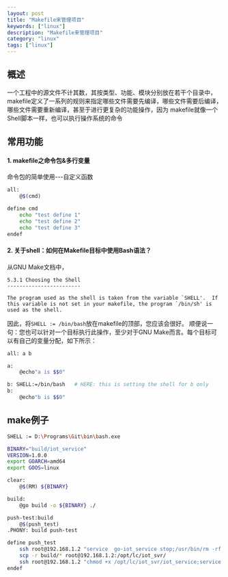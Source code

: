 ```yaml
---
layout: post
title: "Makefile来管理项目"
keywords: ["linux"]
description: "Makefile来管理项目"
category: "linux"
tags: ["linux"]
---
```


## 概述
一个工程中的源文件不计其数，其按类型、功能、模块分别放在若干个目录中，makefile定义了一系列的规则来指定哪些文件需要先编译，哪些文件需要后编译，哪些文件需要重新编译，甚至于进行更复杂的功能操作，因为 makefile就像一个Shell脚本一样，也可以执行操作系统的命令

## 常用功能
#### 1. makefile之命令包&多行变量
命令包的简单使用---自定义函数
``` bash
all:                    
    @$(cmd)

define cmd
    echo "test define 1"
    echo "test define 2"
    echo "test define 3"
endef
```

#### 2. 关于shell：如何在Makefile目标中使用Bash语法？
从GNU Make文档中，
```
5.3.1 Choosing the Shell
------------------------

The program used as the shell is taken from the variable `SHELL'.  If
this variable is not set in your makefile, the program `/bin/sh' is
used as the shell.
```
因此，将`SHELL := /bin/bash`放在makefile的顶部，您应该会很好。
顺便说一句：您也可以针对一个目标执行此操作，至少对于GNU Make而言。每个目标可以有自己的变量分配，如下所示：
``` bash
all: a b

a:
    @echo"a is $$0"

b: SHELL:=/bin/bash   # HERE: this is setting the shell for b only
b:
    @echo"b is $$0"
```


## make例子
``` sh
SHELL := D:\Programs\Git\bin\bash.exe

BINARY="build/iot_service"
VERSION=1.0.0
export GOARCH=amd64
export GOOS=linux

clear:
	@$(RM) ${BINARY}

build:
	@go build -o ${BINARY} ./

push-test:build
	@$(push_test)
.PHONY: build push-test

define push_test
	ssh root@192.168.1.2 "service  go-iot_service stop;/usr/bin/rm -rf /opt/lc/iot_svr/iot_service"
    scp -r build/* root@192.168.1.2:/opt/lc/iot_svr/
    ssh root@192.168.1.2 "chmod +x /opt/lc/iot_svr/iot_service;service  go-iot_service start;sleep 3;service  go-iot_service status"
endef
```